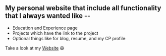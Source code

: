 ## My personal website that include all functionality that I always wanted like --
- Education and Experience page
- Projects which have the link to the project
- Optional things like for blog, resume, and my CP profile

Take a look at my [Website](https://ayush7614.github.io/ayushportfolio.github.io/) :smiley:
